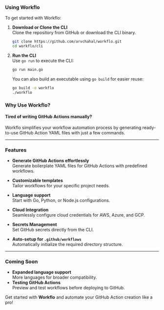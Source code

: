 ### Using Workflo

To get started with Workflo:

1. **Download or Clone the CLI**  
   Clone the repository from GitHub or download the CLI binary.

   ```bash
   git clone https://github.com/arvchahal/workflo.git
   cd workflo/cli
   ```

2. **Run the CLI**  
   Use `go run` to execute the CLI:

   ```bash
   go run main.go
   ```

   You can also build an executable using `go build` for easier reuse:

   ```bash
   go build -o workflo
   ./workflo
   ```

### Why Use Workflo?

#### **Tired of writing GitHub Actions manually?**  
Workflo simplifies your workflow automation process by generating ready-to-use GitHub Action YAML files with just a few commands. 

---

### **Features**

- **Generate GitHub Actions effortlessly**  
  Generate boilerplate YAML files for GitHub Actions with predefined workflows.

- **Customizable templates**  
  Tailor workflows for your specific project needs.

- **Language support**  
  Start with Go, Python, or Node.js configurations.

- **Cloud Integration**  
  Seamlessly configure cloud credentials for AWS, Azure, and GCP.

- **Secrets Management**  
  Set GitHub secrets directly from the CLI.

- **Auto-setup for `.github/workflows`**  
  Automatically initialize the required directory structure.

---

### **Coming Soon**
- **Expanded language support**  
  More languages for broader compatibility.
- **Testing GitHub Actions**  
  Preview and test workflows before deploying to GitHub.

Get started with **Workflo** and automate your GitHub Action creation like a pro!
